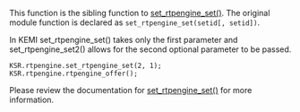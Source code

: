This function is the sibling function to [set_rtpengine_set()](#ksrrtpengineset_rtpengine_set). The original module function is declared as
`set_rtpengine_set(setid[, setid])`.

In KEMI set_rtpengine_set() takes only the first parameter and set_rtpengine_set2() allows for the second optional parameter to be passed.

```
KSR.rtpengine.set_rtpengine_set(2, 1);
KSR.rtpengine.rtpengine_offer();
```

Please review the documentation for [set_rtpengine_set()](#ksrrtpengineset_rtpengine_set) for more information.